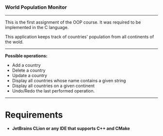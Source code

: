 ### World Population Monitor

---

This is the first assignment of the OOP course. It was required to be implemented in the C language.

This application keeps track of countries' population from all continents of the wold.

---

**Possible operations:**
- Add a country
- Delete a country
- Update a country
- Display all countries whose name contains a given string
- Display all countries on a given continent
- Undo/Redo the last performed operation.

---

# Requirements
- **JetBrains CLion or any IDE that supports C++ and CMake**